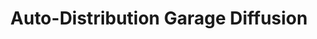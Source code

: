---
title: "Auto-Distribution Garage Diffusion"
url: /le-pouget/auto-distribution-garage-diffusion/
shop: réparation de voitures
---